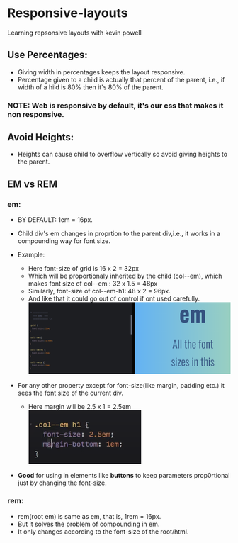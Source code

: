 # Responsive-layouts
Learning repsonsive layouts with kevin powell

## Use Percentages:
- Giving width in percentages keeps the layout responsive.
- Percentage given to a child is actually that percent  of the parent, i.e., if width of a hild is 80% then it's 80% of the parent. 


### NOTE: Web is responsive by default, it's our css that makes it non responsive.


## Avoid Heights:
- Heights can cause child to overflow vertically so avoid giving heights to the parent.

## EM vs REM

### em:
- BY DEFAULT: 1em = 16px.
- Child div's em changes in proprtion to the parent div,i.e., it works in a compounding way for font size.
- Example: 
  - Here font-size of grid is 16 x 2 = 32px
  - Which will be proportionaly inherited by the child (col--em), which    makes font size of col--em : 32 x 1.5 = 48px
  - Similarly, font-size of col--em-h1: 48 x 2 = 96px.
  - And like that it could go out of control if ont used carefully.
![em-example](em.png)   

- For any other property except for font-size(like margin, padding etc.) it sees the font size of the current div.
  - Here margin will be  2.5 x 1 = 2.5em  
  ![em-example-2](em-2.png)
- **Good** for using in elements like **buttons** to keep parameters prop0rtional just by changing the font-size.


### rem:
- rem(root em) is same as em, that is, 1rem = 16px.
- But it solves the problem of compounding in em.
- It only changes according to the font-size of the root/html.